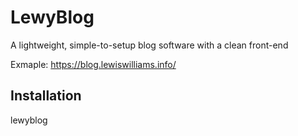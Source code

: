 # LewyBlog

A lightweight, simple-to-setup blog software with a clean front-end

Exmaple: https://blog.lewiswilliams.info/

## Installation

lewyblog
